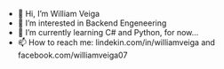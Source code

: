 - 👋 Hi, I’m William Veiga 
- 👀 I’m interested in Backend Engeneering
- 🌱 I’m currently learning C# and Python, for now...
- 📫 How to reach me:
lindekin.com/in/williamveiga and 
facebook.com/williamveiga07


